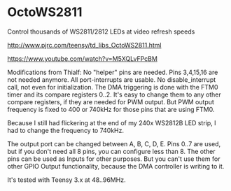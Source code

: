 OctoWS2811
==========

Control thousands of WS2811/2812 LEDs at video refresh speeds

http://www.pjrc.com/teensy/td_libs_OctoWS2811.html

https://www.youtube.com/watch?v=M5XQLvFPcBM

Modifications from Thialf:
No "helper" pins are needed. Pins 3,4,15,16 are not needed anymore. All port-interrupts are usable. No disable_interrupt call, not even for initialization. The DMA triggering is done with the FTM0 timer and its compare registers 0..2. It's easy to change them to any other compare registers, if they are needed for PWM output. But PWM output frequency is fixed to 400 or 740kHz for those pins that are using FTM0.

Because I still had flickering at the end of my 240x WS2812B LED strip, I had to change the frequency to 740kHz. 

The output port can be changed between A, B, C, D, E. Pins 0..7 are used, but if you don't need all 8 pins, you can configure less than 8. The other pins can be used as Inputs for other purposes. But you can't use them for other GPIO Output functionality, because the DMA controller is writing to it. 

It's tested with Teensy 3.x at 48..96MHz. 
